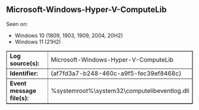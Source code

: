 ## Microsoft-Windows-Hyper-V-ComputeLib

Seen on:
* Windows 10 (1809, 1903, 1909, 2004, 20H2)
* Windows 11 (21H2)

<table border="1" class="docutils">
  <tbody>
    <tr>
      <td><b>Log source(s):</b></td>
      <td>Microsoft-Windows-Hyper-V-ComputeLib</td>
    </tr>
    <tr>
      <td><b>Identifier:</b></td>
      <td>{af7fd3a7-b248-460c-a9f5-fec39ef8468c}</td>
    </tr>
    <tr>
      <td><b>Event message file(s):</b></td>
      <td>%systemroot%\system32\computelibeventlog.dll</td>
    </tr>
  </tbody>
</table>

&nbsp;

